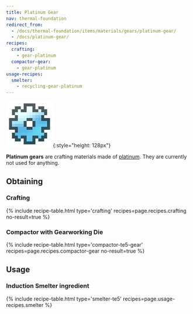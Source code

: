 ```yaml
---
title: Platinum Gear
nav: thermal-foundation
redirect_from:
  - /docs/thermal-foundation/items/materials/gears/platinum-gear/
  - /docs/platinum-gear/
recipes:
  crafting:
    - gear-platinum
  compactor-gear:
    - gear-platinum
usage-recipes:
  smelter:
    - recycling-gear-platinum
---
```


![Platinum gear](/assets/images/thermal-foundation/gear-platinum.png){:style="height: 128px"}


**Platinum gears** are crafting materials made of
[platinum](/docs/thermal-foundation/platinum-ingot/). They are currently not used for anything.


Obtaining
---------

### Crafting
{% include recipe-table.html type='crafting' recipes=page.recipes.crafting no-result=true %}

### Compactor with Gearworking Die
{% include recipe-table.html type='compactor-te5-gear' recipes=page.recipes.compactor-gear no-result=true %}


Usage
-----

### Induction Smelter ingredient
{% include recipe-table.html type='smelter-te5' recipes=page.usage-recipes.smelter %}

